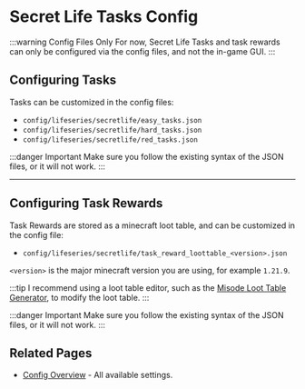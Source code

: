 # Secret Life Tasks Config

:::warning Config Files Only
For now, Secret Life Tasks and task rewards can only be configured via the config files, and not the in-game GUI.
:::

## Configuring Tasks

Tasks can be customized in the config files:
- `config/lifeseries/secretlife/easy_tasks.json`
- `config/lifeseries/secretlife/hard_tasks.json`
- `config/lifeseries/secretlife/red_tasks.json`

:::danger Important
Make sure you follow the existing syntax of the JSON files, or it will not work.
:::

---

## Configuring Task Rewards

Task Rewards are stored as a minecraft loot table, and can be customized in the config file:
- `config/lifeseries/secretlife/task_reward_loottable_<version>.json`

`<version>` is the major minecraft version you are using, for example `1.21.9`.

:::tip
I recommend using a loot table editor, such as the [Misode Loot Table Generator](https://misode.github.io/loot-table), to modify the loot table.
:::

:::danger Important
Make sure you follow the existing syntax of the JSON files, or it will not work.
:::

## Related Pages

- [Config Overview](/config/overview) - All available settings.
